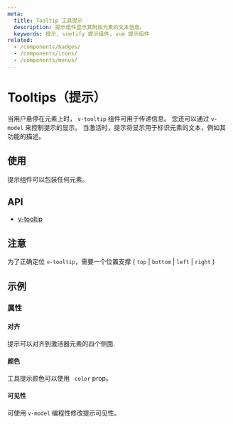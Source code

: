 ```yaml
---
meta:
  title: Tooltip 工具提示
  description: 提示组件显示其附加元素的文本信息。
  keywords: 提示, vuetify 提示组件, vue 提示组件
related:
  - /components/badges/
  - /components/icons/
  - /components/menus/
---
```


# Tooltips（提示）

当用户悬停在元素上时， `v-tooltip` 组件可用于传递信息。 您还可以通过 `v-model` 来控制提示的显示。 当激活时，提示将显示用于标识元素的文本，例如其功能的描述。

<entry-ad />

## 使用

提示组件可以包装任何元素。

<example file="v-tooltip/usage" />

## API

- [v-tooltip](/api/v-tooltip)

<inline-api page="components/tooltips" />

## 注意

<alert type="info">

  为了正确定位 `v-tooltip`，需要一个位置支撑 ( `top` | `bottom` | `left` | `right` )

</alert>

## 示例

### 属性

#### 对齐

提示可以对齐到激活器元素的四个侧面.

<example file="v-tooltip/prop-alignment" />

#### 颜色

工具提示颜色可以使用 ` color` prop。

<example file="v-tooltip/prop-color" />

#### 可见性

可使用 `v-model` 编程性修改提示可见性。

<example file="v-tooltip/prop-visibility" />

<backmatter />
